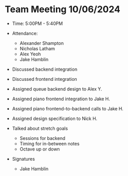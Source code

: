 # Team Meeting 10/06/2024 
* Time: 5:00PM - 5:40PM
* Attendance:
    * Alexander Shampton
    * Nicholas Latham
    * Alex Yeoh
    * Jake Hamblin

* Discussed backend integration
* Discussed frontend integration
* Assigned queue backend design to Alex Y.
* Assigned piano frontend integration to Jake H.
* Assigned piano frontend-to-backend calls to Jake H.
* Assigned design specification to Nick H.
* Talked about stretch goals
  * Sessions for backend
  * Timing for in-between notes
  * Octave up or down

* Signatures
    * Jake Hamblin
